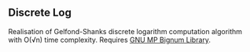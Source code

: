 ## Discrete Log

Realisation of Gelfond-Shanks discrete logarithm computation algorithm with O(&radic;n) time complexity. Requires [GNU MP Bignum Library](https://gmplib.org/).
